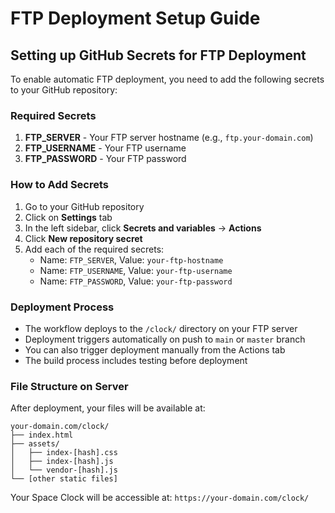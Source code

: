# FTP Deployment Setup Guide

## Setting up GitHub Secrets for FTP Deployment

To enable automatic FTP deployment, you need to add the following secrets to your GitHub repository:

### Required Secrets

1. **FTP_SERVER** - Your FTP server hostname (e.g., `ftp.your-domain.com`)
2. **FTP_USERNAME** - Your FTP username
3. **FTP_PASSWORD** - Your FTP password

### How to Add Secrets

1. Go to your GitHub repository
2. Click on **Settings** tab
3. In the left sidebar, click **Secrets and variables** → **Actions**
4. Click **New repository secret**
5. Add each of the required secrets:
   - Name: `FTP_SERVER`, Value: `your-ftp-hostname`
   - Name: `FTP_USERNAME`, Value: `your-ftp-username`
   - Name: `FTP_PASSWORD`, Value: `your-ftp-password`

### Deployment Process

- The workflow deploys to the `/clock/` directory on your FTP server
- Deployment triggers automatically on push to `main` or `master` branch
- You can also trigger deployment manually from the Actions tab
- The build process includes testing before deployment

### File Structure on Server

After deployment, your files will be available at:
```
your-domain.com/clock/
├── index.html
├── assets/
│   ├── index-[hash].css
│   ├── index-[hash].js
│   └── vendor-[hash].js
└── [other static files]
```

Your Space Clock will be accessible at: `https://your-domain.com/clock/`
